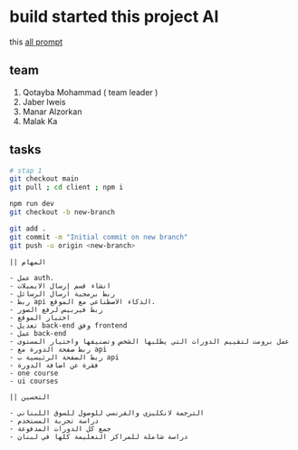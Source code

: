 # build started this project AI

this [all prompt](Ai-prompt.md)

## team

1. Qotayba Mohammad ( team leader )
2. Jaber lweis
3. Manar Alzorkan
4. Malak Ka

## tasks

```bash
# stap 1 
git checkout main
git pull ; cd client ; npm i 

npm run dev  
git checkout -b new-branch

git add .
git commit -m "Initial commit on new branch"
git push -u origin <new-branch>
```
```
|| المهام

- عمل auth.
- انشاء قسم إرسال الايميلات
- ربط برمجية ارسال الرسائل
- ربط api الذكاء الاصطناعي مع الموقع.
- ربط فيربيس لرفع الصور
- اختبار الموقع
- تعديل back-end وفق frontend
- عمل back-end
- عمل برومت لتقييم الدورات التي يطلبها الشخص وتصنيفها واختيار المستوى
- ربط صفحة الدورة مع api
- ربط الصفحة الرئيسية ب api
- فقرة عن اضافة الدورة
- one course
- ui courses

|| التحسين

- الترجمة لانكليزي والفرنسي للوصول للسوق اللبناني
- دراسة تجربة المستخدم
- جمع كل الدورات المدفوعة
- دراسة شاملة للمراكز التعليمة كلها في لبنان
```